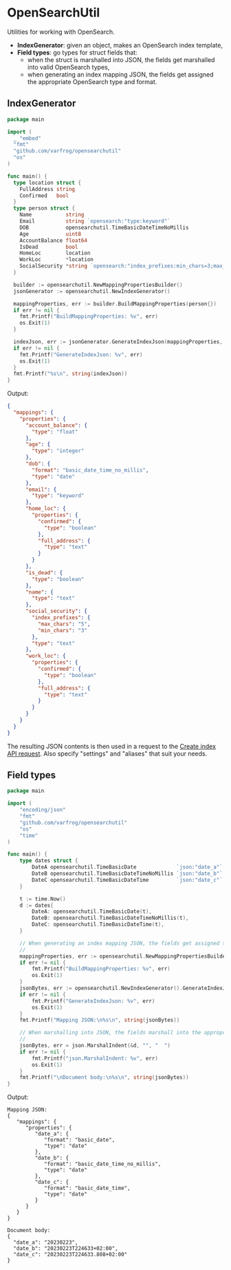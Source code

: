 # OpenSearchUtil

Utilities for working with OpenSearch.

- **IndexGenerator**: given an object, makes an OpenSearch index template,
- **Field types**: go types for struct fields that:
  - when the struct is marshalled into JSON, the fields get marshalled into valid OpenSearch types,
  - when generating an index mapping JSON, the fields get assigned the appropriate OpenSearch type and format.

## IndexGenerator

```go
package main

import (
  _ "embed"
  "fmt"
  "github.com/varfrog/opensearchutil"
  "os"
)

func main() {
  type location struct {
    FullAddress string
    Confirmed   bool
  }
  type person struct {
    Name           string
    Email          string `opensearch:"type:keyword"`
    DOB            opensearchutil.TimeBasicDateTimeNoMillis
    Age            uint8
    AccountBalance float64
    IsDead         bool
    HomeLoc        location
    WorkLoc        *location
    SocialSecurity *string `opensearch:"index_prefixes:min_chars=3;max_chars=5"`
  }

  builder := opensearchutil.NewMappingPropertiesBuilder()
  jsonGenerator := opensearchutil.NewIndexGenerator()

  mappingProperties, err := builder.BuildMappingProperties(person{})
  if err != nil {
    fmt.Printf("BuildMappingProperties: %v", err)
    os.Exit(1)
  }

  indexJson, err := jsonGenerator.GenerateIndexJson(mappingProperties, nil)
  if err != nil {
    fmt.Printf("GenerateIndexJson: %v", err)
    os.Exit(1)
  }
  fmt.Printf("%s\n", string(indexJson))
}
```

Output:
```json
{
  "mappings": {
    "properties": {
      "account_balance": {
        "type": "float"
      },
      "age": {
        "type": "integer"
      },
      "dob": {
        "format": "basic_date_time_no_millis",
        "type": "date"
      },
      "email": {
        "type": "keyword"
      },
      "home_loc": {
        "properties": {
          "confirmed": {
            "type": "boolean"
          },
          "full_address": {
            "type": "text"
          }
        }
      },
      "is_dead": {
        "type": "boolean"
      },
      "name": {
        "type": "text"
      },
      "social_security": {
        "index_prefixes": {
          "max_chars": "5",
          "min_chars": "3"
        },
        "type": "text"
      },
      "work_loc": {
        "properties": {
          "confirmed": {
            "type": "boolean"
          },
          "full_address": {
            "type": "text"
          }
        }
      }
    }
  }
}
```

The resulting JSON contents is then used in a request to the [Create index API request](https://opensearch.org/docs/1.0/opensearch/rest-api/create-index/). Also specify "settings" and "aliases" that suit your needs.


## Field types

```go
package main

import (
	"encoding/json"
	"fmt"
	"github.com/varfrog/opensearchutil"
	"os"
	"time"
)

func main() {
	type dates struct {
		DateA opensearchutil.TimeBasicDate             `json:"date_a"`
		DateB opensearchutil.TimeBasicDateTimeNoMillis `json:"date_b"`
		DateC opensearchutil.TimeBasicDateTime         `json:"date_c"`
	}

	t := time.Now()
	d := dates{
		DateA: opensearchutil.TimeBasicDate(t),
		DateB: opensearchutil.TimeBasicDateTimeNoMillis(t),
		DateC: opensearchutil.TimeBasicDateTime(t),
	}

	// When generating an index mapping JSON, the fields get assigned the approprate OpenSearch type and format
	//
	mappingProperties, err := opensearchutil.NewMappingPropertiesBuilder().BuildMappingProperties(d)
	if err != nil {
		fmt.Printf("BuildMappingProperties: %v", err)
		os.Exit(1)
	}
	jsonBytes, err := opensearchutil.NewIndexGenerator().GenerateIndexJson(mappingProperties, nil)
	if err != nil {
		fmt.Printf("GenerateIndexJson: %v", err)
		os.Exit(1)
	}
	fmt.Printf("Mapping JSON:\n%s\n", string(jsonBytes))

	// When marshalling into JSON, the fields marshall into the approprate formats:
	//
	jsonBytes, err = json.MarshalIndent(&d, "", "  ")
	if err != nil {
		fmt.Printf("json.MarshalIndent: %v", err)
		os.Exit(1)
	}
	fmt.Printf("\nDocument body:\n%s\n", string(jsonBytes))
}
```

Output:
```
Mapping JSON:
{
   "mappings": {
      "properties": {
         "date_a": {
            "format": "basic_date",
            "type": "date"
         },
         "date_b": {
            "format": "basic_date_time_no_millis",
            "type": "date"
         },
         "date_c": {
            "format": "basic_date_time",
            "type": "date"
         }
      }
   }
}

Document body:
{
  "date_a": "20230223",
  "date_b": "20230223T224633+02:00",
  "date_c": "20230223T224633.808+02:00"
}
```